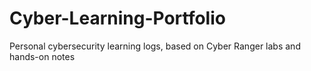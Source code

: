 # Cyber-Learning-Portfolio
Personal cybersecurity learning logs, based on Cyber Ranger labs and hands-on notes

